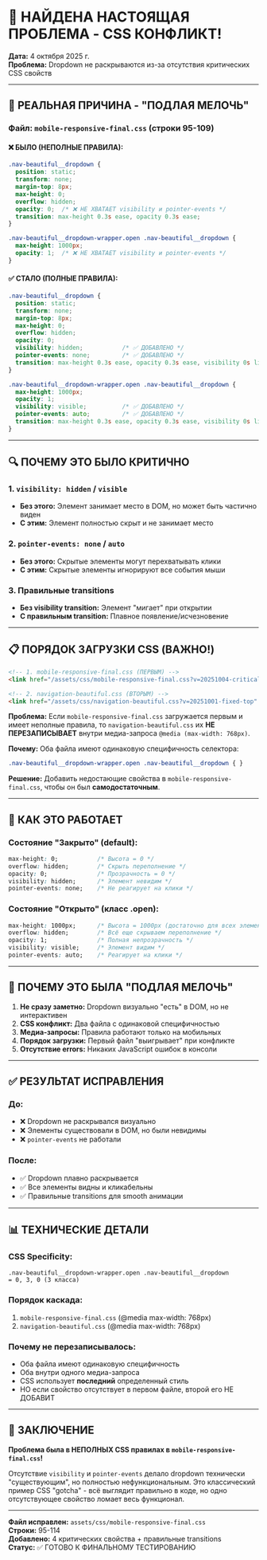# 🎯 НАЙДЕНА НАСТОЯЩАЯ ПРОБЛЕМА - CSS КОНФЛИКТ!

**Дата:** 4 октября 2025 г.  
**Проблема:** Dropdown не раскрываются из-за отсутствия критических CSS свойств

---

## 🔴 **РЕАЛЬНАЯ ПРИЧИНА - "ПОДЛАЯ МЕЛОЧЬ"**

### **Файл: `mobile-responsive-final.css` (строки 95-109)**

#### **❌ БЫЛО (НЕПОЛНЫЕ ПРАВИЛА):**
```css
.nav-beautiful__dropdown {
  position: static;
  transform: none;
  margin-top: 8px;
  max-height: 0;
  overflow: hidden;
  opacity: 0;  /* ❌ НЕ ХВАТАЕТ visibility и pointer-events */
  transition: max-height 0.3s ease, opacity 0.3s ease;
}

.nav-beautiful__dropdown-wrapper.open .nav-beautiful__dropdown {
  max-height: 1000px;
  opacity: 1;  /* ❌ НЕ ХВАТАЕТ visibility и pointer-events */
}
```

#### **✅ СТАЛО (ПОЛНЫЕ ПРАВИЛА):**
```css
.nav-beautiful__dropdown {
  position: static;
  transform: none;
  margin-top: 8px;
  max-height: 0;
  overflow: hidden;
  opacity: 0;
  visibility: hidden;           /* ✅ ДОБАВЛЕНО */
  pointer-events: none;         /* ✅ ДОБАВЛЕНО */
  transition: max-height 0.3s ease, opacity 0.3s ease, visibility 0s linear 0.3s;
}

.nav-beautiful__dropdown-wrapper.open .nav-beautiful__dropdown {
  max-height: 1000px;
  opacity: 1;
  visibility: visible;          /* ✅ ДОБАВЛЕНО */
  pointer-events: auto;         /* ✅ ДОБАВЛЕНО */
  transition: max-height 0.3s ease, opacity 0.3s ease, visibility 0s linear 0s;
}
```

---

## 🔍 **ПОЧЕМУ ЭТО БЫЛО КРИТИЧНО**

### **1. `visibility: hidden` / `visible`**
- **Без этого:** Элемент занимает место в DOM, но может быть частично виден
- **С этим:** Элемент полностью скрыт и не занимает место

### **2. `pointer-events: none` / `auto`**
- **Без этого:** Скрытые элементы могут перехватывать клики
- **С этим:** Скрытые элементы игнорируют все события мыши

### **3. Правильные transitions**
- **Без visibility transition:** Элемент "мигает" при открытии
- **С правильным transition:** Плавное появление/исчезновение

---

## 📋 **ПОРЯДОК ЗАГРУЗКИ CSS (ВАЖНО!)**

```html
<!-- 1. mobile-responsive-final.css (ПЕРВЫМ) -->
<link href="/assets/css/mobile-responsive-final.css?v=20251004-critical" />

<!-- 2. navigation-beautiful.css (ВТОРЫМ) -->
<link href="/assets/css/navigation-beautiful.css?v=20251001-fixed-top" />
```

**Проблема:** Если `mobile-responsive-final.css` загружается первым и имеет неполные правила, то `navigation-beautiful.css` их **НЕ ПЕРЕЗАПИСЫВАЕТ** внутри медиа-запроса `@media (max-width: 768px)`.

**Почему:** Оба файла имеют одинаковую специфичность селектора:
```css
.nav-beautiful__dropdown-wrapper.open .nav-beautiful__dropdown { }
```

**Решение:** Добавить недостающие свойства в `mobile-responsive-final.css`, чтобы он был **самодостаточным**.

---

## 🎯 **КАК ЭТО РАБОТАЕТ**

### **Состояние "Закрыто" (default):**
```css
max-height: 0;           /* Высота = 0 */
overflow: hidden;        /* Скрыть переполнение */
opacity: 0;              /* Прозрачность = 0 */
visibility: hidden;      /* Элемент невидим */
pointer-events: none;    /* Не реагирует на клики */
```

### **Состояние "Открыто" (класс .open):**
```css
max-height: 1000px;      /* Высота = 1000px (достаточно для всех элементов) */
overflow: hidden;        /* Всё еще скрываем переполнение */
opacity: 1;              /* Полная непрозрачность */
visibility: visible;     /* Элемент видим */
pointer-events: auto;    /* Реагирует на клики */
```

---

## 🐛 **ПОЧЕМУ ЭТО БЫЛА "ПОДЛАЯ МЕЛОЧЬ"**

1. **Не сразу заметно:** Dropdown визуально "есть" в DOM, но не интерактивен
2. **CSS конфликт:** Два файла с одинаковой специфичностью
3. **Медиа-запросы:** Правила работают только на мобильных
4. **Порядок загрузки:** Первый файл "выигрывает" при конфликте
5. **Отсутствие errors:** Никаких JavaScript ошибок в консоли

---

## ✅ **РЕЗУЛЬТАТ ИСПРАВЛЕНИЯ**

### **До:**
- ❌ Dropdown не раскрывался визуально
- ❌ Элементы существовали в DOM, но были невидимы
- ❌ `pointer-events` не работали

### **После:**
- ✅ Dropdown плавно раскрывается
- ✅ Все элементы видны и кликабельны
- ✅ Правильные transitions для smooth анимации

---

## 📊 **ТЕХНИЧЕСКИЕ ДЕТАЛИ**

### **CSS Specificity:**
```
.nav-beautiful__dropdown-wrapper.open .nav-beautiful__dropdown
= 0, 3, 0 (3 класса)
```

### **Порядок каскада:**
1. `mobile-responsive-final.css` (@media max-width: 768px)
2. `navigation-beautiful.css` (@media max-width: 768px)

### **Почему не перезаписывалось:**
- Оба файла имеют одинаковую специфичность
- Оба внутри одного медиа-запроса
- CSS использует **последний** определенный стиль
- НО если свойство отсутствует в первом файле, второй его НЕ ДОБАВИТ

---

## 🎉 **ЗАКЛЮЧЕНИЕ**

**Проблема была в НЕПОЛНЫХ CSS правилах в `mobile-responsive-final.css`!**

Отсутствие `visibility` и `pointer-events` делало dropdown технически "существующим", но полностью нефункциональным. Это классический пример CSS "gotcha" - всё выглядит правильно в коде, но одно отсутствующее свойство ломает весь функционал.

---

**Файл исправлен:** `assets/css/mobile-responsive-final.css`  
**Строки:** 95-114  
**Добавлено:** 4 критических свойства + правильные transitions  
**Статус:** ✅ ГОТОВО К ФИНАЛЬНОМУ ТЕСТИРОВАНИЮ